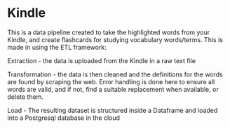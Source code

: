 # Kindle
This is a data pipeline created to take the highlighted words from your Kindle, and create flashcards for studying vocabulary words/terms.
This is made in using the ETL framework:

Extraction - the data is uploaded from the Kindle in a raw text file

Transformation - the data is then cleaned and the definitions for the words are found by scraping the web. Error handling is done here to ensure all words are valid, and if   not, find a suitable replacement when available, or delete them.

Load - The resulting dataset is structured inside a Dataframe and loaded into a Postgresql database in the cloud
